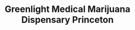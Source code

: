---
title: "Greenlight Medical Marijuana Dispensary Princeton"
url: /princeton/greenlight-medical-marijuana-dispensary-princeton/
shop: cannabis
---